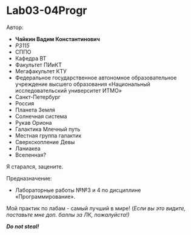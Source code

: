 # Lab03-04Progr
Автор:
- **Чайкин Вадим Константинович**
- *P3115*
- СППО
- Кафедра ВТ
- Факультет ПИиКТ
- Мегафакультет КТУ
- Федеральное государственное автономное образовательное учреждение высшего образования «Национальный исследовательский университет ИТМО»
- Санкт-Петербург
- Россия
- Планета Земля
- Солнечная система
- Рукав Ориона
- Галактика Млечный путь
- Местная группа галактик
- Сверхскопление Девы
- Ланиакеа
- Вселенная?

Я старался, зацените.

Предназначение:
- Лабораторные работы №№3 и 4 по дисциплине «Программирование».

Мой практик по лабам - самый лучший в мире! (*Если вы это видите, поставьте мне доп. баллы за ЛК, пожалуйста!)*

***Do not steal!***
